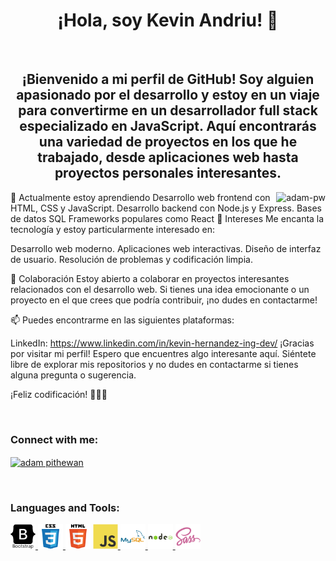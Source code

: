 <div align="center"> 
  <h1 align="center"> ¡Hola, soy Kevin Andriu! 👋 </h1>
</div>  

<img src="">
<h2 align="center"> ¡Bienvenido a mi perfil de GitHub! Soy alguien apasionado por el desarrollo y estoy en un viaje para convertirme en un desarrollador full stack especializado en JavaScript. Aquí encontrarás una variedad de proyectos en los que he trabajado, desde aplicaciones web hasta proyectos personales interesantes.</h2>
<p><img align="right" src="https://github.com/Adam-pw/Adam-pw/blob/main/animation_500_kxa883sd.gif" alt="adam-pw" /></p>

🌱 Actualmente estoy aprendiendo
Desarrollo web frontend con HTML, CSS y JavaScript.
Desarrollo backend con Node.js y Express.
Bases de datos SQL
Frameworks populares como React
👀 Intereses
Me encanta la tecnología y estoy particularmente interesado en:

Desarrollo web moderno.
Aplicaciones web interactivas.
Diseño de interfaz de usuario.
Resolución de problemas y codificación limpia.

💼 Colaboración
Estoy abierto a colaborar en proyectos interesantes relacionados con el desarrollo web. Si tienes una idea emocionante o un proyecto en el que crees que podría contribuir, ¡no dudes en contactarme!

📫 Puedes encontrarme en las siguientes plataformas:

LinkedIn: https://www.linkedin.com/in/kevin-hernandez-ing-dev/
¡Gracias por visitar mi perfil! Espero que encuentres algo interesante aquí. Siéntete libre de explorar mis repositorios y no dudes en contactarme si tienes alguna pregunta o sugerencia.

¡Feliz codificación! 👨‍💻🚀


<br>

<h3 align="left">Connect with me:</h3>
<p align="left">
  <a href="https://www.linkedin.com/in/kevin-hernandez-ing-dev/" target="blank"><img align="center"
      src="https://raw.githubusercontent.com/rahuldkjain/github-profile-readme-generator/master/src/images/icons/Social/linked-in-alt.svg"
      alt="adam pithewan" height="30" width="40" /></a>
</p>

<br>

<h3 align="left">Languages and Tools:</h3>
<p align="left"> <a href="https://getbootstrap.com" target="_blank" rel="noreferrer">
    <img src="https://raw.githubusercontent.com/devicons/devicon/master/icons/bootstrap/bootstrap-plain-wordmark.svg"
      alt="bootstrap" width="40" height="40" /> </a> <a href="https://www.w3schools.com/css/" target="_blank"
    rel="noreferrer"> <img
      src="https://raw.githubusercontent.com/devicons/devicon/master/icons/css3/css3-original-wordmark.svg" alt="css3"
      width="40" height="40" /> </a> <a href="https://www.w3.org/html/" target="_blank" rel="noreferrer"> <img
      src="https://raw.githubusercontent.com/devicons/devicon/master/icons/html5/html5-original-wordmark.svg"
      alt="html5" width="40" height="40" /></a> <a href="https://developer.mozilla.org/en-US/docs/Web/JavaScript" target="_blank"
    rel="noreferrer"> <img
      src="https://raw.githubusercontent.com/devicons/devicon/master/icons/javascript/javascript-original.svg"
      alt="javascript" width="40" height="40" /> </a> <a href="https://www.mysql.com/" target="_blank" rel="noreferrer"> <img
      src="https://raw.githubusercontent.com/devicons/devicon/master/icons/mysql/mysql-original-wordmark.svg"
      alt="mysql" width="40" height="40" /> </a> </a> <a href="https://nodejs.org" target="_blank" rel="noreferrer"> <img
      src="https://raw.githubusercontent.com/devicons/devicon/master/icons/nodejs/nodejs-original-wordmark.svg"
      alt="nodejs" width="40" height="40" /> </a> <a href="https://sass-lang.com" target="_blank" rel="noreferrer"> <img
      src="https://raw.githubusercontent.com/devicons/devicon/master/icons/sass/sass-original.svg" alt="sass" width="40"
      height="40" /> </a> </p>

<br>

